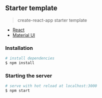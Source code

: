 ## Starter template

> create-react-app starter template

- [React](https://reactjs.org)
- [Material UI](https://material-ui.com)

### Installation

``` bash
# install dependencies
$ npm install
```

### Starting the server

``` bash
# serve with hot reload at localhost:3000
$ npm start
```
